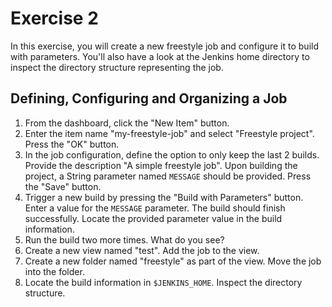# Exercise 2

In this exercise, you will create a new freestyle job and configure it to build with parameters. You'll also have a look at the Jenkins home directory to inspect the directory structure representing the job.

## Defining, Configuring and Organizing a Job

1. From the dashboard, click the "New Item" button.
2. Enter the item name "my-freestyle-job" and select "Freestyle project". Press the "OK" button.
3. In the job configuration, define the option to only keep the last 2 builds. Provide the description "A simple freestyle job". Upon building the project, a String parameter named `MESSAGE` should be provided. Press the "Save" button.
4. Trigger a new build by pressing the "Build with Parameters" button. Enter a value for the `MESSAGE` parameter. The build should finish successfully. Locate the provided parameter value in the build information.
5. Run the build two more times. What do you see?
6. Create a new view named "test". Add the job to the view.
7. Create a new folder named "freestyle" as part of the view. Move the job into the folder.
8. Locate the build information in `$JENKINS_HOME`. Inspect the directory structure.